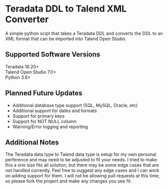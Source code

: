 # Teradata DDL to Talend XML Converter

A simple python scipt that takes a Teradata DDL and converts the DDL to an XML format that can be imported into Talend Open Studio.

## Supported Software Versions
Teradata 16.20+
<br/>
Talend Open Studio 7.0+
<br/>
Python 3.6+

## Planned Future Updates
* Additional database type support (SQL, MySQL, Oracle, etc)
* Additional support for dates and formats
* Support for primary keys
* Support for NOT NULL column
* Warning/Error logging and reporting

## Additional Notes
The Teradata data type to Talend data type is setup for my own personal perference and may need to be adjusted to fit your needs. I tried to make this a one size fits all solution, but there may be some edge cases that are not handled currently. Feel free to suggest any edge cases and I can work on adding support for them. I will not be allowing pull requests at this time, so please fork the project and make any changes you see fit.
